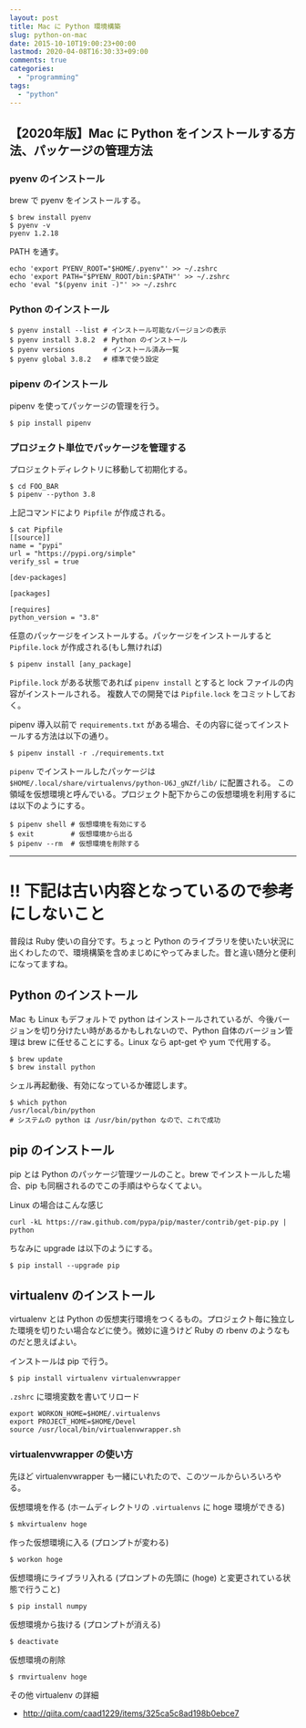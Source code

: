 ```yaml
---
layout: post
title: Mac に Python 環境構築
slug: python-on-mac
date: 2015-10-10T19:00:23+00:00
lastmod: 2020-04-08T16:30:33+09:00
comments: true
categories:
  - "programming"
tags:
  - "python"
---
```


## 【2020年版】Mac に Python をインストールする方法、パッケージの管理方法

### pyenv のインストール
brew で pyenv をインストールする。

```
$ brew install pyenv
$ pyenv -v
pyenv 1.2.18
```

PATH を通す。

```
echo 'export PYENV_ROOT="$HOME/.pyenv"' >> ~/.zshrc
echo 'export PATH="$PYENV_ROOT/bin:$PATH"' >> ~/.zshrc
echo 'eval "$(pyenv init -)"' >> ~/.zshrc
```

### Python のインストール

```
$ pyenv install --list # インストール可能なバージョンの表示
$ pyenv install 3.8.2  # Python のインストール
$ pyenv versions       # インストール済み一覧
$ pyenv global 3.8.2   # 標準で使う設定
```

### pipenv のインストール
pipenv を使ってパッケージの管理を行う。

```
$ pip install pipenv
```

### プロジェクト単位でパッケージを管理する
プロジェクトディレクトリに移動して初期化する。

```
$ cd FOO_BAR
$ pipenv --python 3.8
```

上記コマンドにより `Pipfile` が作成される。

```
$ cat Pipfile
[[source]]
name = "pypi"
url = "https://pypi.org/simple"
verify_ssl = true

[dev-packages]

[packages]

[requires]
python_version = "3.8"
```

任意のパッケージをインストールする。パッケージをインストールすると `Pipfile.lock` が作成される(もし無ければ)
```
$ pipenv install [any_package]
```

`Pipfile.lock` がある状態であれば `pipenv install` とすると lock ファイルの内容がインストールされる。
複数人での開発では `Pipfile.lock` をコミットしておく。

pipenv 導入以前で `requirements.txt` がある場合、その内容に従ってインストールする方法は以下の通り。
```
$ pipenv install -r ./requirements.txt
```

`pipenv` でインストールしたパッケージは `$HOME/.local/share/virtualenvs/python-U6J_gNZf/lib/` に配置される。
この領域を仮想環境と呼んでいる。プロジェクト配下からこの仮想環境を利用するには以下のようにする。

```
$ pipenv shell # 仮想環境を有効にする
$ exit         # 仮想環境から出る
$ pipenv --rm  # 仮想環境を削除する
```

----

# !! 下記は古い内容となっているので参考にしないこと

普段は Ruby 使いの自分です。ちょっと Python のライブラリを使いたい状況に出くわしたので、環境構築を含めまじめにやってみました。昔と違い随分と便利になってますね。

## Python のインストール
Mac も Linux もデフォルトで python はインストールされているが、今後バージョンを切り分けたい時があるかもしれないので、Python 自体のバージョン管理は brew に任せることにする。Linux なら apt-get や yum で代用する。

    $ brew update
    $ brew install python

シェル再起動後、有効になっているか確認します。

    $ which python
    /usr/local/bin/python
    # システムの python は /usr/bin/python なので、これで成功

## pip のインストール
pip とは Python のパッケージ管理ツールのこと。brew でインストールした場合、pip も同梱されるのでこの手順はやらなくてよい。

Linux の場合はこんな感じ

    curl -kL https://raw.github.com/pypa/pip/master/contrib/get-pip.py | python

ちなみに upgrade は以下のようにする。

    $ pip install --upgrade pip

## virtualenv のインストール
virtualenv とは Python の仮想実行環境をつくるもの。プロジェクト毎に独立した環境を切りたい場合などに使う。微妙に違うけど Ruby の rbenv のようなものだと思えばよい。

インストールは pip で行う。

    $ pip install virtualenv virtualenvwrapper

`.zshrc` に環境変数を書いてリロード

    export WORKON_HOME=$HOME/.virtualenvs
    export PROJECT_HOME=$HOME/Devel
    source /usr/local/bin/virtualenvwrapper.sh

### virtualenvwrapper の使い方
先ほど virtualenvwrapper も一緒にいれたので、このツールからいろいろやる。

仮想環境を作る (ホームディレクトリの `.virtualenvs` に hoge 環境ができる)

    $ mkvirtualenv hoge

作った仮想環境に入る (プロンプトが変わる)

    $ workon hoge

仮想環境にライブラリ入れる (プロンプトの先頭に (hoge) と変更されている状態で行うこと)

    $ pip install numpy

仮想環境から抜ける (プロンプトが消える)

    $ deactivate

仮想環境の削除

    $ rmvirtualenv hoge

その他 virtualenv の詳細

- http://qiita.com/caad1229/items/325ca5c8ad198b0ebce7

